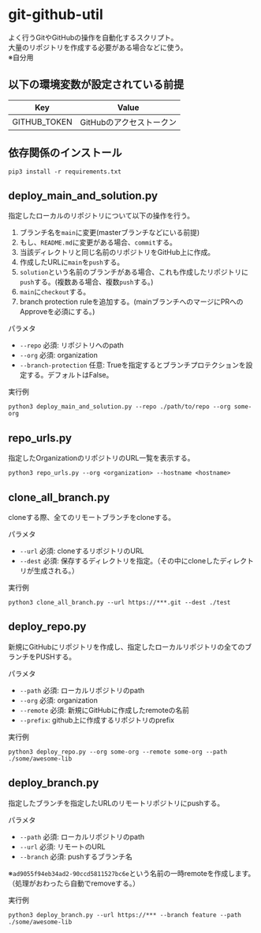 # git-github-util
よく行うGitやGitHubの操作を自動化するスクリプト。  
大量のリポジトリを作成する必要がある場合などに使う。  
※自分用  

## 以下の環境変数が設定されている前提

| Key | Value | 
| -- | -- |
| GITHUB_TOKEN | GitHubのアクセストークン |

## 依存関係のインストール

```
pip3 install -r requirements.txt
```

## deploy_main_and_solution.py
指定したローカルのリポジトリについて以下の操作を行う。  

1. ブランチ名を`main`に変更(masterブランチなどにいる前提)
1. もし、`README.md`に変更がある場合、`commit`する。
1. 当該ディレクトリと同じ名前のリポジトリをGitHub上に作成。
1. 作成したURLに`main`を`push`する。
1. `solution`という名前のブランチがある場合、これも作成したリポジトリに`push`する。(複数ある場合、複数`push`する。)
1. `main`に`checkout`する。
1. branch protection ruleを追加する。(mainブランチへのマージにPRへのApproveを必須にする。)

パラメタ
- `--repo` 必須: リポジトリへのpath
- `--org` 必須: organization
- `--branch-protection` 任意: Trueを指定するとブランチプロテクションを設定する。デフォルトはFalse。

実行例
```
python3 deploy_main_and_solution.py --repo ./path/to/repo --org some-org
```

## repo_urls.py
指定したOrganizationのリポジトリのURL一覧を表示する。

```
python3 repo_urls.py --org <organization> --hostname <hostname>
```

## clone_all_branch.py
cloneする際、全てのリモートブランチをcloneする。  

パラメタ  
- `--url` 必須: cloneするリポジトリのURL
- `--dest` 必須: 保存するディレクトリを指定。（その中にcloneしたディレクトリが生成される。）

実行例
```
python3 clone_all_branch.py --url https://***.git --dest ./test
```

## deploy_repo.py
新規にGitHubにリポジトリを作成し、指定したローカルリポジトリの全てのブランチをPUSHする。  

パラメタ
- `--path` 必須: ローカルリポジトリのpath
- `--org` 必須: organization
- `--remote` 必須: 新規にGitHubに作成したremoteの名前
- `--prefix`: github上に作成するリポジトリのprefix

実行例
```
python3 deploy_repo.py --org some-org --remote some-org --path ./some/awesome-lib
```

## deploy_branch.py
指定したブランチを指定したURLのリモートリポジトリにpushする。  

パラメタ
- `--path` 必須: ローカルリポジトリのpath
- `--url` 必須: リモートのURL
- `--branch` 必須: pushするブランチ名

※`ad9055f94eb34ad2-90ccd5811527bc6e`という名前の一時remoteを作成します。（処理がおわったら自動でremoveする。）

実行例
```
python3 deploy_branch.py --url https://*** --branch feature --path ./some/awesome-lib
```
